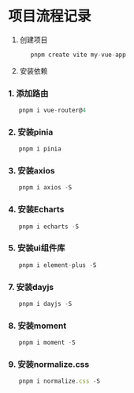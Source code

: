 # 项目流程记录
1. 创建项目
   ```js
      pnpm create vite my-vue-app
   ```
2. 安装依赖
### 1. 添加路由
   ```js
      pnpm i vue-router@4
   ```
### 2. 安装pinia
   ```js
      pnpm i pinia
   ```
### 3. 安装axios
   ```js
      pnpm i axios -S
   ```
### 4. 安装Echarts
   ```js
      pnpm i echarts -S
   ```
### 5. 安装ui组件库
   ```js
      pnpm i element-plus -S
   ```
### 7. 安装dayjs
   ```js
      pnpm i dayjs -S
   ```
### 8. 安装moment
   ```js
      pnpm i moment -S
   ```
### 9. 安装normalize.css
   ```js
      pnpm i normalize.css -S
   ```